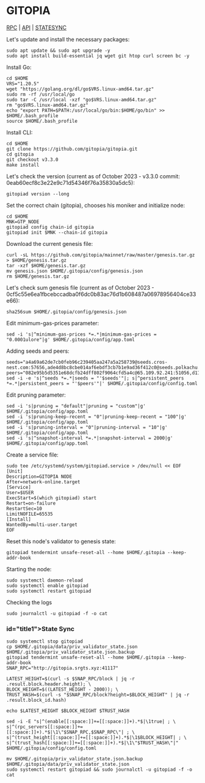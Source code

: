 # GITOPIA
[RPC](http://gitopia.srgts.xyz:41117) | [API](http://hypersign.srgts.xyz:4117) | [STATESYNC](#title1) 

Let's update and install the necessary packages:
````
sudo apt update && sudo apt upgrade -y
sudo apt install build-essential jq wget git htop curl screen bc -y
````
Install Go:
````
cd $HOME
VRS="1.20.5"
wget "https://golang.org/dl/go$VRS.linux-amd64.tar.gz"
sudo rm -rf /usr/local/go
sudo tar -C /usr/local -xzf "go$VRS.linux-amd64.tar.gz"
rm "go$VRS.linux-amd64.tar.gz"
echo "export PATH=$PATH:/usr/local/go/bin:$HOME/go/bin" >> $HOME/.bash_profile
source $HOME/.bash_profile
````
Install CLI:
````
cd $HOME
git clone https://github.com/gitopia/gitopia.git
cd gitopia
git checkout v3.3.0
make install
````
Let's check the version (current as of October 2023 - v3.3.0 commit: 0eab60ecf8c3e22e9c71d54346f76a35830a5dc5):
````
gitopiad version --long
````
Set the correct chain (gitopia), chooses his moniker and initialize node:
````
cd $HOME
MNK=GTP_NODE
gitopiad config chain-id gitopia
gitopiad init $MNK --chain-id gitopia
````
Download the current genesis file:
````
curl -sL https://github.com/gitopia/mainnet/raw/master/genesis.tar.gz > $HOME/genesis.tar.gz
tar -xzf $HOME/genesis.tar.gz
mv genesis.json $HOME/.gitopia/config/genesis.json
rm $HOME/genesis.tar.gz
````
Let's check sum genesis file (current as of October 2023 - 0cf5c55e6ea1fbcebccadba0f6dc0b83ac76d1b608487a06978956404ce33e66):
````
sha256sum $HOME/.gitopia/config/genesis.json
````
Edit minimum-gas-prices parameter:
````
sed -i 's|^minimum-gas-prices *=.*|minimum-gas-prices = "0.0001ulore"|g' $HOME/.gitopia/config/app.toml
````
Adding seeds and peers:
````
seeds="a4a69a62de7cb0feb96c239405aa247a5a258739@seeds.cros-nest.com:57656,ade4d8bc8cbe014af6ebdf3cb7b1e9ad36f412c0@seeds.polkachu.com:11356"
peers="082e95b5d5351e68dcfb24dff802f9064cfd5a4c@65.109.92.241:51056,d1135f9f8e71c606a0f7a01c445550b836d0ec79@65.109.157.219:28656,a2d725392ea4cb4d596555bb6e56a073d140037b@194.163.171.231:26656,901c393d17c1e6094cbbc83c34f167a67bb5fab1@65.108.70.119:36656,112e976f58198f8da593fe4134bddd92cd0fbf55@65.21.192.90:26656"
sed -i -e 's|^seeds *=.*|seeds = "'$seeds'"|; s|^persistent_peers *=.*|persistent_peers = "'$peers'"|' $HOME/.gitopia/config/config.toml
````
Edit pruning parameter:
````
sed -i 's|pruning = "default"|pruning = "custom"|g' $HOME/.gitopia/config/app.toml
sed -i 's|pruning-keep-recent = "0"|pruning-keep-recent = "100"|g' $HOME/.gitopia/config/app.toml
sed -i 's|pruning-interval = "0"|pruning-interval = "10"|g' $HOME/.gitopia/config/app.toml
sed -i 's|^snapshot-interval *=.*|snapshot-interval = 2000|g' $HOME/.gitopia/config/app.toml
````
Create a service file:
````
sudo tee /etc/systemd/system/gitopiad.service > /dev/null << EOF
[Unit]
Description=GITOPIA NODE
After=network-online.target
[Service]
User=$USER
ExecStart=$(which gitopiad) start
Restart=on-failure
RestartSec=10
LimitNOFILE=65535
[Install]
WantedBy=multi-user.target
EOF
````
Reset this node's validator to genesis state:
````
gitopiad tendermint unsafe-reset-all --home $HOME/.gitopia --keep-addr-book
````
Starting the node:
````
sudo systemctl daemon-reload
sudo systemctl enable gitopiad
sudo systemctl restart gitopiad
````
Checking the logs
````
sudo journalctl -u gitopiad -f -o cat
````
### <a> id="title1">State Sync</a>
````
sudo systemctl stop gitopiad
cp $HOME/.gitopia/data/priv_validator_state.json $HOME/.gitopia/priv_validator_state.json.backup
gitopiad tendermint unsafe-reset-all --home $HOME/.gitopia --keep-addr-book
SNAP_RPC="http://gitopia.srgts.xyz:41117"

LATEST_HEIGHT=$(curl -s $SNAP_RPC/block | jq -r .result.block.header.height); \
BLOCK_HEIGHT=$((LATEST_HEIGHT - 2000)); \
TRUST_HASH=$(curl -s "$SNAP_RPC/block?height=$BLOCK_HEIGHT" | jq -r .result.block_id.hash)

echo $LATEST_HEIGHT $BLOCK_HEIGHT $TRUST_HASH

sed -i -E "s|^(enable[[:space:]]+=[[:space:]]+).*$|\1true| ; \
s|^(rpc_servers[[:space:]]+=[[:space:]]+).*$|\1\"$SNAP_RPC,$SNAP_RPC\"| ; \
s|^(trust_height[[:space:]]+=[[:space:]]+).*$|\1$BLOCK_HEIGHT| ; \
s|^(trust_hash[[:space:]]+=[[:space:]]+).*$|\1\"$TRUST_HASH\"|" $HOME/.gitopia/config/config.toml

mv $HOME/.gitopia/priv_validator_state.json.backup $HOME/.gitopia/data/priv_validator_state.json
sudo systemctl restart gitopiad && sudo journalctl -u gitopiad -f -o cat
````
